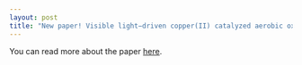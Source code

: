 ```yaml
---
layout: post
title: "New paper! Visible light−driven copper(II) catalyzed aerobic oxidative cleavage of carbon−carbon bonds: a combined experimental and theoretical study"
---
```


You can read more about the paper [here](https://github.com/riclzh/novelchemrxn/blob/master/files/papers/d2qo01264b.pdf).
